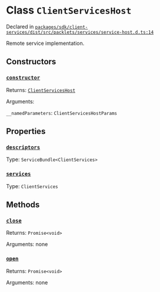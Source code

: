 # Class `ClientServicesHost`
Declared in [`packages/sdk/client-services/dist/src/packlets/services/service-host.d.ts:14`]()


Remote service implementation.

## Constructors
### [`constructor`]()


Returns: [`ClientServicesHost`](/api/@dxos/client/classes/ClientServicesHost)

Arguments: 

`__namedParameters`: `ClientServicesHostParams`

## Properties
### [`descriptors`]()
Type: `ServiceBundle<ClientServices>`
### [`services`]()
Type: `ClientServices`

## Methods
### [`close`]()


Returns: `Promise<void>`

Arguments: none
### [`open`]()


Returns: `Promise<void>`

Arguments: none
